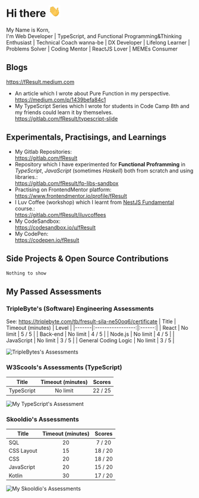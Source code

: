 # Hi there <img src="https://raw.githubusercontent.com/fResult/fResult/main/assets/wave.gif" height="32" width="32" alt="waved" />

My Name is Korn,  
I'm Web Developer | TypeScript, and Functional Programming&Thinking Enthusiast | Technical Coach wanna-be | DX Developer | Lifelong Learner | Problems Solver | Coding Mentor | ReactJS Lover | MEMEs Consumer

<!--
**fResult/fResult** is a ✨ _special_ ✨ repository because its `README.md` (this file) appears on your GitHub profile.

Here are some ideas to get you started:

- 🔭 I’m currently working on ...
- 🌱 I’m currently learning ...
- 👯 I’m looking to collaborate on ...
- 🤔 I’m looking for help with ...
- 💬 Ask me about ...
- 📫 How to reach me: ...
- 😄 Pronouns: ...
- ⚡ Fun fact: ...
-->

## Blogs
https://fResult.medium.com
- An article which I wrote about Pure Function in my perspective.  
    https://medium.com/p/1439befa84c1
- My TypeScript Series which I wrote for students in Code Camp 8th and my friends could learn it by themselves.
    https://gitlab.com/fResult/typescript-slide


## Experimentals, Practisings, and Learnings
- My Gitlab Repositories:  
    https://gitlab.com/fResult
- Repository which I have experimented for **Functional Proframming** in _TypeScript_, _JavaScript_ (sometimes _Haskell_) both from scratch and using libraries.:  
    https://gitlab.com/fResult/fp-libs-sandbox
- Practising on FrontendMentor platform:  
    https://www.frontendmentor.io/profile/fResult
- I Luv Coffee (workshop) which I learnt from [NestJS Fundamental](https://learn.nestjs.com/p/fundamentals) course.:  
    https://gitlab.com/fResult/iluvcoffees
- My CodeSandbox:  
    https://codesandbox.io/u/fResult
- My CodePen:  
    <a href="https://codepen.io/fResult" target="_blank">https://codepen.io/fResult</a>


## Side Projects & Open Source Contributions
<code>Nothing to show</code>

## My Passed Assessments
### TripleByte's (Software) Engineering Assessments
See: <a target="_blank" rel="noreferrer" href="https://triplebyte.com/tb/fresult-sila-ne50oq6/certificate">https://triplebyte.com/tb/fresult-sila-ne50oq6/certificate</a>
| Title | Timeout (minutes) | Level |
|-------|:-----------------:|:------:|
| React | No limit | 5 / 5 |
| Back-end | No limit | 4 / 5 |
| Node.js | No limit | 4 / 5 |
| JavaScript | No limit | 3 / 5 |
| General Coding Logic | No limit | 3 / 5 |

![TripleBytes's Assessments](https://user-images.githubusercontent.com/19329932/218327066-92c4721d-f175-4aff-8aad-3f26232f4465.png)


### W3Scools's Assessments (TypeScript)
| Title | Timeout (minutes) | Scores |
|-------|:-----------------:|:------:|
| TypeScript | No limit | 22 / 25 |

![My TypeScript's Assessment](https://user-images.githubusercontent.com/19329932/218326428-54cbc9c4-8d27-4bfc-b516-558c0372e0ef.png)


### Skooldio's Assessments
| Title | Timeout (minutes) | Scores |
|-------|:-----------------:|:------:|
| SQL | 20 | 7 / 20 |
| CSS Layout | 15 | 18 / 20 |
| CSS | 20 | 18 / 20 |
| JavaScript | 20 | 15 / 20 |
| Kotlin | 30 | 17 / 20 |

![My Skooldio's Assessments](https://user-images.githubusercontent.com/19329932/218326146-cd3a0ac3-6d53-431c-a4b9-abd8da11ef9b.png)


